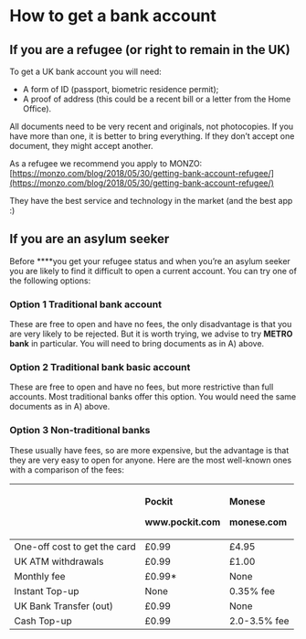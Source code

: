 # How to get a bank account

## If you are a refugee \(or right to remain in the UK\)

To get a UK bank account you will need:

* A form of ID \(passport, biometric residence permit\);
* A proof of address \(this could be a recent bill or a letter from the Home Office\).

All documents need to be very recent and originals, not photocopies. If you have more than one, it is better to bring everything. If they don’t accept one document, they might accept another.

As a refugee we recommend you apply to MONZO: [https://monzo.com/blog/2018/05/30/getting-bank-account-refugee/](https://monzo.com/blog/2018/05/30/getting-bank-account-refugee/)

They have the best service and technology in the market \(and the best app :\)

## If you are an asylum seeker

Before ****you get your refugee status and when you’re an asylum seeker you are likely to find it difficult to open a current account. You can try one of the following options:

### Option 1 Traditional bank account

These are free to open and have no fees, the only disadvantage is that you are very likely to be rejected. But it is worth trying, we advise to try **METRO bank** in particular. You will need to bring documents as in A\) above.

### Option 2 Traditional bank basic account

These are free to open and have no fees, but more restrictive than full accounts. Most traditional banks offer this option. You would need the same documents as in A\) above.

### Option 3 Non-traditional banks

These usually have fees, so are more expensive, but the advantage is that they are very easy to open for anyone. Here are the most well-known ones with a comparison of the fees:

<table>
  <thead>
    <tr>
      <th style="text-align:left"></th>
      <th style="text-align:left">
        <p><b>Pockit</b>
        </p>
        <p> <b>www.pockit.com</b>
        </p>
      </th>
      <th style="text-align:left">
        <p><b>Monese</b>
        </p>
        <p> <b>monese.com</b>
        </p>
      </th>
    </tr>
  </thead>
  <tbody>
    <tr>
      <td style="text-align:left">One-off cost to get the card</td>
      <td style="text-align:left">&#xA3;0.99</td>
      <td style="text-align:left">&#xA3;4.95</td>
    </tr>
    <tr>
      <td style="text-align:left">UK ATM withdrawals</td>
      <td style="text-align:left">&#xA3;0.99</td>
      <td style="text-align:left">&#xA3;1.00</td>
    </tr>
    <tr>
      <td style="text-align:left">Monthly fee</td>
      <td style="text-align:left">&#xA3;0.99*</td>
      <td style="text-align:left">None</td>
    </tr>
    <tr>
      <td style="text-align:left">Instant Top-up</td>
      <td style="text-align:left">None</td>
      <td style="text-align:left">0.35% fee</td>
    </tr>
    <tr>
      <td style="text-align:left">UK Bank Transfer (out)</td>
      <td style="text-align:left">&#xA3;0.99</td>
      <td style="text-align:left">None</td>
    </tr>
    <tr>
      <td style="text-align:left">Cash Top-up</td>
      <td style="text-align:left">&#xA3;0.99</td>
      <td style="text-align:left">2.0-3.5% fee</td>
    </tr>
  </tbody>
</table>

